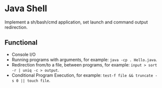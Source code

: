 # Java Shell
Implement a sh/bash/cmd application, set launch and command output redirection.

## Functional
* Console I/O
* Running programs with arguments, for example: ```java -cp . Hello.java```.
* Redirection from/to a file, between programs, for example: ```input > sort -r | uniq -c > output```.
* Conditional Program Execution, for example: ```test-f file && truncate -s 0 || touch file```.
